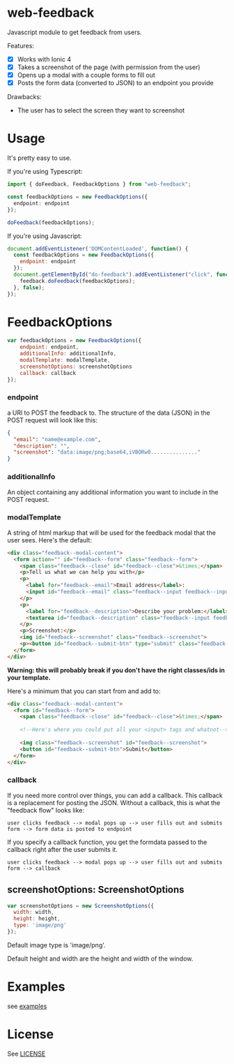 # web-feedback

Javascript module to get feedback from users.

Features:

- [x] Works with Ionic 4
- [x] Takes a screenshot of the page (with permission from the user)
- [x] Opens up a modal with a couple forms to fill out
- [x] Posts the form data (converted to JSON) to an endpoint you provide

Drawbacks:

- The user has to select the screen they want to screenshot

# Usage

It's pretty easy to use. 

If you're using Typescript:

```typescript
import { doFeedback, FeedbackOptions } from "web-feedback";

const feedbackOptions = new FeedbackOptions({
  endpoint: endpoint
});

doFeedback(feedbackOptions);
```

If you're using Javascript:

```javascript
document.addEventListener('DOMContentLoaded', function() {
  const feedbackOptions = new FeedbackOptions({
    endpoint: endpoint
  });
  document.getElementById("do-feedback").addEventListener("click", function(evt) {
    feedback.doFeedback(feedbackOptions);
  }, false);
});
```

# FeedbackOptions
```javascript
var feedbackOptions = new FeedbackOptions({
    endpoint: endpoint,
    additionalInfo: additionalInfo,
    modalTemplate: modalTemplate,
    screenshotOptions: screenshotOptions
    callback: callback
});
```

### endpoint
a URl to POST the feedback to. The structure of the data (JSON) in the POST request will look like this:
```JSON
{
  "email": "name@example.com",
  "description": "",
  "screenshot": "data:image/png;base64,iVBORw0..............."
}
```

### additionalInfo
An object containing any additional information you want to include in the POST request.

### modalTemplate
A string of html markup that will be used for the feedback modal that the user sees. Here's the default:
```html
<div class="feedback--modal-content">
  <form action="" id="feedback--form" class="feedback--form">
    <span class="feedback--close" id="feedback--close">&times;</span>
    <p>Tell us what we can help you with</p>
    <p>
      <label for="feedback--email">Email address</label>:
      <input id="feedback--email" class="feedback--input feedback--input-text" name="email" type="email" width="100%" placeholder="email@example.com">
    </p>
    <p>
      <label for="feedback--description">Describe your problem:</label>
      <textarea id="feedback--description" class="feedback--input feedback--textarea" width="100%" name="description"></textarea>
    </p>
    <p>Screenshot:</p>
    <img id="feedback--screenshot" class="feedback--screenshot">
    <p><button id="feedback--submit-btn" type="submit" class="feedback--btn">Submit</button></p>
  </form>
</div>
```
**Warning: this will probably break if you don't have the right classes/ids in your template.** 

Here's a minimum that you can start from and add to:
```html
<div class="feedback--modal-content">
  <form id="feedback--form">
    <span class="feedback--close" id="feedback--close">&times;</span>
    
    <!--Here's where you could put all your <input> tags and whatnot-->
    
    <img class="feedback--screenshot" id="feedback--screenshot">
    <button id="feedback--submit-btn">Submit</button>
  </form>
</div>
```
### callback
If you need more control over things, you can add a callback. This callback is a replacement for
posting the JSON. Without a callback, this is what the "feedback flow" looks like:
```
user clicks feedback --> modal pops up --> user fills out and submits form --> form data is posted to endpoint
```
If you specify a callback function, you get the formdata passed to the callback right after the user submits it.
```
user clicks feedback --> modal pops up --> user fills out and submits form --> callback
```
## screenshotOptions: ScreenshotOptions
```javascript
var screenshotOptions = new ScreenshotOptions({
  width: width,
  height: height,
  type: 'image/png'
});
```
Default image type is 'image/png'.

Default height and width are the height and width of the window.
# Examples

see [examples](./examples)

# License

See [LICENSE](https://github.com/byumtc/web-feedback/blob/master/LICENSE)
